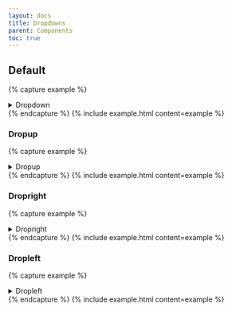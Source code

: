 ```yaml
---
layout: docs
title: Dropdowns
parent: Components
toc: true
---
```


## Default

{% capture example %}
<details class="dropdown">
  <summary class="btn">
    Dropdown
  </summary>
  <ul class="dropdown-menu">
    <li><a class="dropdown-item" href="#">First item</a></li>
    <li><a class="dropdown-item" href="#">Second item</a></li>
    <li><a class="dropdown-item" href="#">Third item</a></li>
  </ul>
</details>
{% endcapture %}
{% include example.html content=example %}

### Dropup
{% capture example %}
<details class="dropdown">
  <summary class="btn">
    Dropup
  </summary>
  <ul class="dropdown-menu dropdown-menu-up">
    <li><a class="dropdown-item" href="#">First item</a></li>
    <li><a class="dropdown-item" href="#">Second item</a></li>
    <li><a class="dropdown-item" href="#">Third item</a></li>
  </ul>
</details>
{% endcapture %}
{% include example.html content=example %}

### Dropright

{% capture example %}
<details class="dropdown">
  <summary>
    <a class="dropdown-item" class="btn">Dropright</a>
  </summary>
  <ul class="dropdown-menu dropdown-menu-rt">
    <li><a class="dropdown-item" href="#">First item</a></li>
    <li><a class="dropdown-item" href="#">Second item</a></li>
    <li><a class="dropdown-item" href="#">Third item</a></li>
  </ul>
</details>
{% endcapture %}
{% include example.html content=example %}

### Dropleft

{% capture example %}
<details class="dropdown">
  <summary>
    <a class="dropdown-item" class="btn">Dropleft</a>
  </summary>
  <ul class="dropdown-menu dropdown-menu-lt">
    <li><a class="dropdown-item" href="#">First item</a></li>
    <li><a class="dropdown-item" href="#">Second item</a></li>
    <li><a class="dropdown-item" href="#">Third item</a></li>
  </ul>
</details>
{% endcapture %}
{% include example.html content=example %}
